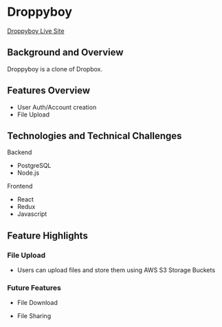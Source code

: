 # Droppyboy 

[Droppyboy Live Site](https://droppyboy.herokuapp.com/)

## Background and Overview
Droppyboy is a clone of Dropbox.

## Features Overview

* User Auth/Account creation
* File Upload

## Technologies and Technical Challenges

Backend
* PostgreSQL
* Node.js

Frontend
* React
* Redux
* Javascript


## Feature Highlights

### File Upload
* Users can upload files and store them using AWS S3 Storage Buckets

### Future Features

* File Download

* File Sharing
